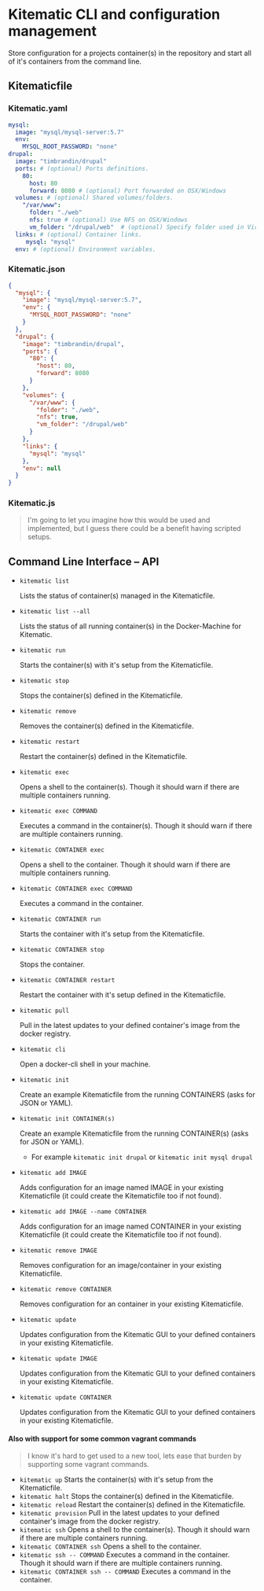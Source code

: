 # Kitematic CLI and configuration management

Store configuration for a projects container(s) in the repository and start all of it's containers from the command line.

## Kitematicfile

### Kitematic.yaml
```yaml
mysql:
  image: "mysql/mysql-server:5.7"
  env:
    MYSQL_ROOT_PASSWORD: "none"
drupal:
  image: "timbrandin/drupal"
  ports: # (optional) Ports definitions.
    80:
      host: 80
      forward: 8080 # (optional) Port forwarded on OSX/Windows
  volumes: # (optional) Shared volumes/folders.
    "/var/www":
      folder: "./web"
      nfs: true # (optional) Use NFS on OSX/Windows
      vm_folder: "/drupal/web"  # (optional) Specify folder used in Virtual Machine on OSX/Windows
  links: # (optional) Container links.
     mysql: "mysql"
  env: # (optional) Environment variables.
```

### Kitematic.json
```json
{
  "mysql": {
    "image": "mysql/mysql-server:5.7",
    "env": {
      "MYSQL_ROOT_PASSWORD": "none"
    }
  },
  "drupal": {
    "image": "timbrandin/drupal",
    "ports": {
      "80": {
        "host": 80,
        "forward": 8080
      }
    },
    "volumes": {
      "/var/www": {
        "folder": "./web",
        "nfs": true,
        "vm_folder": "/drupal/web"
      }
    },
    "links": {
      "mysql": "mysql"
    },
    "env": null
  }
}
```

### Kitematic.js

> I'm going to let you imagine how this would be used and implemented, but I guess there could be a benefit having scripted setups.

## Command Line Interface – API

* `kitematic list`

  Lists the status of container(s) managed in the Kitematicfile.

* `kitematic list --all`

  Lists the status of all running container(s) in the Docker-Machine for Kitematic.

* `kitematic run`

  Starts the container(s) with it's setup from the Kitematicfile.

* `kitematic stop`

  Stops the container(s) defined in the Kitematicfile.

* `kitematic remove`

  Removes the container(s) defined in the Kitematicfile.

* `kitematic restart`

  Restart the container(s) defined in the Kitematicfile.

* `kitematic exec`

  Opens a shell to the container(s). Though it should warn if there are multiple containers running.

* `kitematic exec COMMAND`

  Executes a command in the container(s). Though it should warn if there are multiple containers running.

* `kitematic CONTAINER exec`

  Opens a shell to the container. Though it should warn if there are multiple containers running.

* `kitematic CONTAINER exec COMMAND`

  Executes a command in the container.

* `kitematic CONTAINER run`

  Starts the container with it's setup from the Kitematicfile.

* `kitematic CONTAINER stop`

  Stops the container.

* `kitematic CONTAINER restart`

  Restart the container with it's setup defined in the Kitematicfile.

* `kitematic pull`

  Pull in the latest updates to your defined container's image from the docker registry.

* `kitematic cli`

  Open a docker-cli shell in your machine.

* `kitematic init`

  Create an example Kitematicfile from the running CONTAINERS (asks for JSON or YAML).

* `kitematic init CONTAINER(s)`

  Create an example Kitematicfile from the running CONTAINER(s) (asks for JSON or YAML).
  * For example `kitematic init drupal` or `kitematic init mysql drupal`

* `kitematic add IMAGE`

  Adds configuration for an image named IMAGE in your existing Kitematicfile (it could create the Kitematicfile too if not found).

* `kitematic add IMAGE --name CONTAINER`

  Adds configuration for an image named CONTAINER in your existing Kitematicfile (it could create the Kitematicfile too if not found).

* `kitematic remove IMAGE`

  Removes configuration for an image/container in your existing Kitematicfile.

* `kitematic remove CONTAINER`

  Removes configuration for an container in your existing Kitematicfile.

* `kitematic update`

  Updates configuration from the Kitematic GUI to your defined containers in your existing Kitematicfile.

* `kitematic update IMAGE`

  Updates configuration from the Kitematic GUI to your defined containers in your existing Kitematicfile.

* `kitematic update CONTAINER`

  Updates configuration from the Kitematic GUI to your defined containers in your existing Kitematicfile.

#### Also with support for some common vagrant commands

> I know it's hard to get used to a new tool, lets ease that burden by supporting some vagrant commands.

* `kitematic up`
  Starts the container(s) with it's setup from the Kitematicfile.
* `kitematic halt`
  Stops the container(s) defined in the Kitematicfile.
* `kitematic reload`
  Restart the container(s) defined in the Kitematicfile.
* `kitematic provision`
  Pull in the latest updates to your defined container's image from the docker registry.
* `kitematic ssh`
  Opens a shell to the container(s). Though it should warn if there are multiple containers running.
* `kitematic CONTAINER ssh`
  Opens a shell to the container.
* `kitematic ssh -- COMMAND`
  Executes a command in the container. Though it should warn if there are multiple containers running.
* `kitematic CONTAINER ssh -- COMMAND`
  Executes a command in the container.
